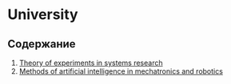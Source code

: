 # University

## Содержание
1. [Theory of experiments in systems research](https://github.com/VolinNilov/university/tree/main/MoAIiMR)
2. [Methods of artificial intelligence in mechatronics and robotics](https://github.com/VolinNilov/university/tree/main/ToEiSR)
